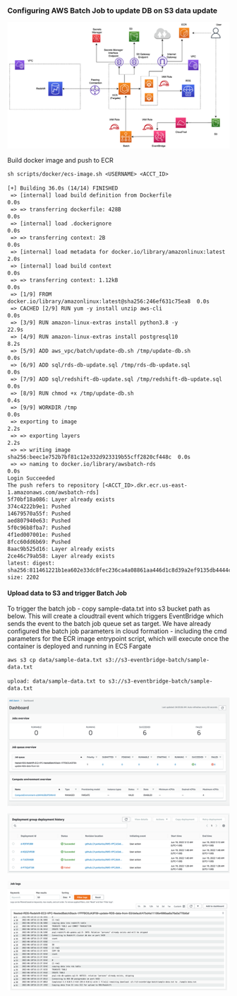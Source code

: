 ### Configuring AWS Batch Job to update DB on S3 data update

<img src=https://github.com/ryankarlos/AWS-VPC/blob/master/screenshots/batch-update-db-date-ecs-architecture.png></img>


Build docker image and push to ECR

````
sh scripts/docker/ecs-image.sh <USERNAME> <ACCT_ID>

[+] Building 36.0s (14/14) FINISHED
 => [internal] load build definition from Dockerfile                       0.0s
 => => transferring dockerfile: 428B                                       0.0s
 => [internal] load .dockerignore                                          0.0s
 => => transferring context: 2B                                            0.0s
 => [internal] load metadata for docker.io/library/amazonlinux:latest      2.0s
 => [internal] load build context                                          0.0s
 => => transferring context: 1.12kB                                        0.0s
 => [1/9] FROM docker.io/library/amazonlinux:latest@sha256:246ef631c75ea8  0.0s
 => CACHED [2/9] RUN yum -y install unzip aws-cli                          0.0s
 => [3/9] RUN amazon-linux-extras install python3.8 -y                    22.9s
 => [4/9] RUN amazon-linux-extras install postgresql10                     8.2s
 => [5/9] ADD aws_vpc/batch/update-db.sh /tmp/update-db.sh                 0.0s
 => [6/9] ADD sql/rds-db-update.sql /tmp/rds-db-update.sql                 0.0s
 => [7/9] ADD sql/redshift-db-update.sql /tmp/redshift-db-update.sql       0.0s
 => [8/9] RUN chmod +x /tmp/update-db.sh                                   0.4s
 => [9/9] WORKDIR /tmp                                                     0.0s
 => exporting to image                                                     2.2s
 => => exporting layers                                                    2.2s
 => => writing image sha256:beec1e752b7bf81c12e332d923319b55cff2820cf448c  0.0s
 => => naming to docker.io/library/awsbatch-rds                            0.0s
Login Succeeded
The push refers to repository [<ACCT_ID>.dkr.ecr.us-east-1.amazonaws.com/awsbatch-rds]
5f70bf18a086: Layer already exists
374c4222b9e1: Pushed
14679570a55f: Pushed
aed807940e63: Pushed
5f0c96b8fba7: Pushed
4f1ed007001e: Pushed
8fcc60dd6b69: Pushed
8aac9b525d16: Layer already exists
2ce46c79ab58: Layer already exists
latest: digest: sha256:811461221b1ea602e33dc8fec236ca4a08861aa446d1c8d39a2ef9135db4444c size: 2202

````

#### Upload data to S3 and trigger Batch Job

To trigger the batch job - copy sample-data.txt into s3 bucket path as below. This will create
a cloudtrail event which triggers EventBridge which sends the event to the batch job queue
set as target.
We have already configured the batch job parameters in cloud formation - including the cmd parameters for
the ECR image entrypoint script, which will execute once the container is deployed and running in
ECS Fargate

```
aws s3 cp data/sample-data.txt s3://s3-eventbridge-batch/sample-data.txt

upload: data/sample-data.txt to s3://s3-eventbridge-batch/sample-data.txt
```


<img src=https://github.com/ryankarlos/AWS-VPC/blob/master/screenshots/aws-batch-dashboard.png></img>

<img src=https://github.com/ryankarlos/AWS-VPC/blob/master/screenshots/aws-batch-jobs-status.png></img>

<img src=https://github.com/ryankarlos/AWS-VPC/blob/master/screenshots/aws-batch-logs.png></img>


